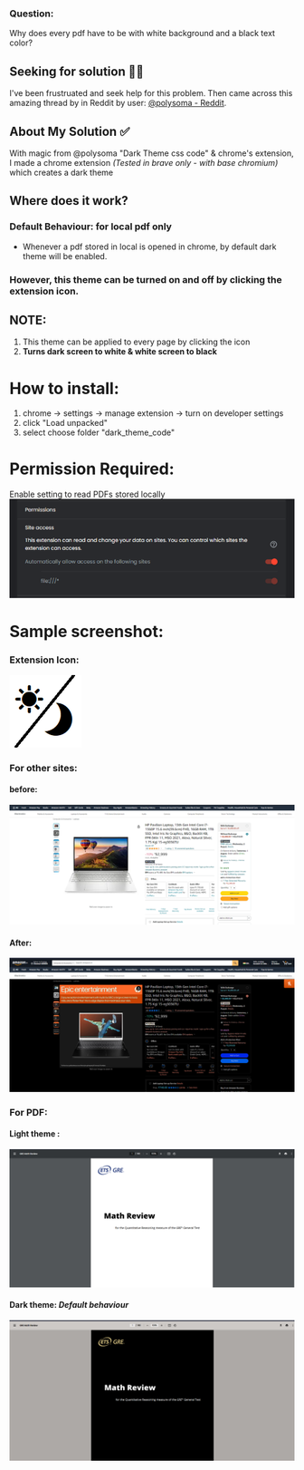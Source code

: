 ### Question: 
Why does every pdf have to be with white background and a black text color? 

## Seeking for solution 🚶‍♂️
I've been frustruated and seek help for this problem. Then came across this amazing thread by in Reddit by user: [@polysoma - Reddit](https://www.reddit.com/r/chrome/comments/e3txhi/comment/fem1cto/). 

## About My Solution ✅
With magic from @polysoma "Dark Theme css code" & chrome's extension, I made a chrome extension <i>(Tested in brave only - with base chromium)</i> which creates a dark theme 

## Where does it work?
### Default Behaviour: for local pdf only
* Whenever a pdf stored in local is opened in chrome, by default dark theme will be enabled. 

### However, this theme can be turned on and off by clicking the extension icon. 

## NOTE:
1. This theme can be applied to every page by clicking the icon
2. <b>Turns dark screen to white & white screen to black </b>


# How to install:
1. chrome -> settings -> manage extension -> turn on developer settings
2. click "Load unpacked"
3. select choose folder "dark_theme_code"

# Permission Required:
Enable setting to read PDFs stored locally
![Alt text](image-4.png)

# Sample screenshot:

### Extension Icon:
![Alt text](dark_theme_code/dark_theme_icon.png)

### For other sites: <br>
#### before:<br>
![Alt text](image-1.png)
#### After:<br>
![Alt text](image.png)

### For PDF: <br>
#### Light theme : <br>
![Alt text](image-3.png)
#### Dark theme: <I>Default behaviour</i> <br>
![Alt text](image-2.png)
